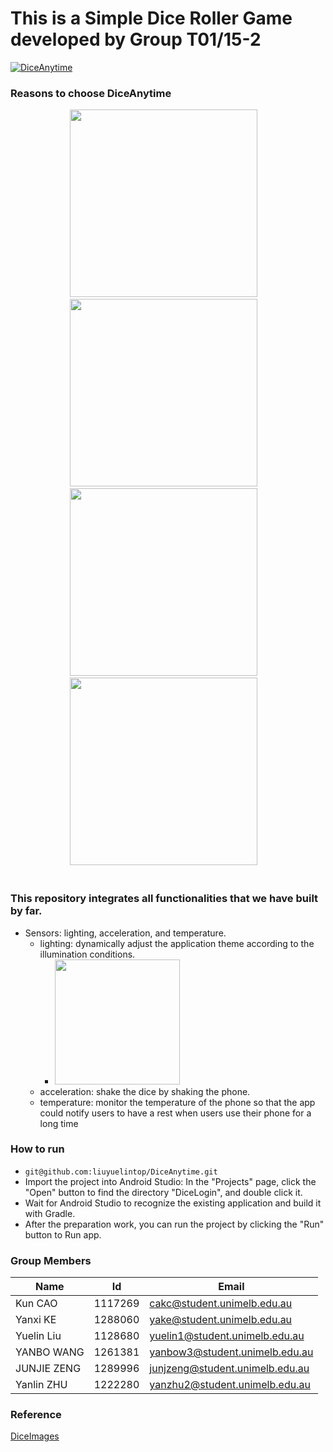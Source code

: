 # This is a Simple Dice Roller Game developed by Group T01/15-2
[![DiceAnytime](https://tva1.sinaimg.cn/large/008vxvgGgy1h7r1ai7q11j30zk0l340n.jpg)](https://www.youtube.com/watch?v=Ko75UJjmvjM "DiceAnytime")

###  Reasons to choose DiceAnytime
<div align='center'>
<img src=https://tva1.sinaimg.cn/large/008vxvgGgy1h7r0nd06qqj31hb0u0q5u.jpg width='300'>&emsp; 
<img src=https://tva1.sinaimg.cn/large/008vxvgGgy1h7r0nbkthcj31hs0u0q5s.jpg width='300'>&emsp; 
<img src=https://tva1.sinaimg.cn/large/008vxvgGgy1h7r0mgxvi6j31h70u0dla.jpg width='300'>&emsp;
<img src=https://tva1.sinaimg.cn/large/008vxvgGgy1h7r0vli3euj31h70u0whr.jpg width="300">&emsp;
</div><br> 

### This repository integrates all functionalities that we have built by far.   

- Sensors: lighting, acceleration, and temperature.
    - lighting: dynamically adjust the application theme according to the illumination conditions. 
        - <img src= https://tva1.sinaimg.cn/large/008vxvgGgy1h7r0nuw2tqj30xo0u0tbo.jpg height="200">
    - acceleration: shake the dice by shaking the phone.
    - temperature: monitor the temperature of the phone so that the app could notify users to have a rest when users use their phone for a long time

### How to run
- `git@github.com:liuyuelintop/DiceAnytime.git`
- Import the project into Android Studio: In the "Projects" page, click the "Open" button to find the directory "DiceLogin", and double click it.
- Wait for Android Studio to recognize the existing application and build it with Gradle. 
- After the preparation work, you can run the project by clicking the "Run" button to Run app.



### Group Members 
| Name | Id | Email |
|---|----|----|
|Kun CAO|1117269|cakc@student.unimelb.edu.au |
|Yanxi KE|1288060|yake@student.unimelb.edu.au |
|Yuelin Liu  | 1128680   |yuelin1@student.unimelb.edu.au |
|YANBO WANG  | 1261381   |yanbow3@student.unimelb.edu.au |
|JUNJIE ZENG | 1289996   |junjzeng@student.unimelb.edu.au|
|Yanlin ZHU  | 1222280   |yanzhu2@student.unimelb.edu.au|


### Reference
[DiceImages](https://github.com/udacity/andfun-kotlin-dice-roller/raw/master/DiceImages.zip)
